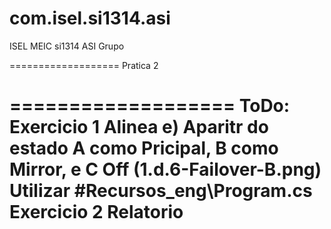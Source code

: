 com.isel.si1314.asi
===================
ISEL MEIC si1314 ASI Grupo

===================
Pratica 2

===================
ToDo:
	Exercicio 1
		Alinea e) 
			Aparitr do estado A como Pricipal, B como Mirror, e C Off (1.d.6-Failover-B.png)
			Utilizar #Recursos_eng\Program.cs
	Exercicio 2
	Relatorio 
===================
